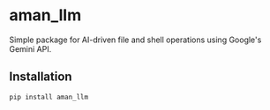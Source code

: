 # aman_llm
Simple package for AI-driven file and shell operations using Google's Gemini API.

## Installation
```bash
pip install aman_llm
